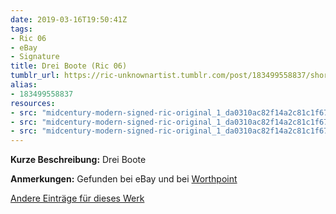 ```yaml
---
date: 2019-03-16T19:50:41Z
tags:
- Ric 06
- eBay
- Signature
title: Drei Boote (Ric 06)
tumblr_url: https://ric-unknownartist.tumblr.com/post/183499558837/short-description-three-boats-notes-found-on
alias:
- 183499558837
resources:
- src: "midcentury-modern-signed-ric-original_1_da0310ac82f14a2c81c1f679e742340a-1.jpg"
- src: "midcentury-modern-signed-ric-original_1_da0310ac82f14a2c81c1f679e742340a-2.jpg"
- src: "midcentury-modern-signed-ric-original_1_da0310ac82f14a2c81c1f679e742340a.jpg"
---
```


**Kurze Beschreibung:** Drei Boote

**Anmerkungen:** Gefunden bei eBay und bei [Worthpoint](https://www.worthpoint.com/worthopedia/midcentury-modern-signed-ric-original-1853971802)

[Andere Einträge für dieses Werk](/de/tags/ric-06)
